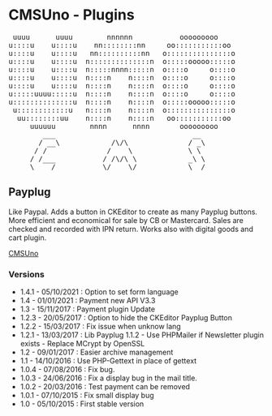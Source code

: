 CMSUno - Plugins
================

<pre>
 uuuu      uuuu        nnnnnn           ooooooooo
u::::u    u::::u    nn::::::::nn     oo:::::::::::oo
u::::u    u::::u   nn::::::::::nn   o:::::::::::::::o
u::::u    u::::u  n::::::::::::::n  o:::::ooooo:::::o
u::::u    u::::u  n:::::nnnn:::::n  o::::o     o::::o
u::::u    u::::u  n::::n    n::::n  o::::o     o::::o
u::::u    u::::u  n::::n    n::::n  o::::o     o::::o
u:::::uuuu:::::u  n::::n    n::::n  o::::o     o::::o
u::::::::::::::u  n::::n    n::::n  o:::::ooooo:::::o
 u::::::::::::u   n::::n    n::::n  o:::::::::::::::o
  uu::::::::uu    n::::n    n::::n   oo:::::::::::oo
     uuuuuu        nnnn      nnnn       ooooooooo
        ___                                __
       / __\            /\/\              / _\
      / /              /    \             \ \
     / /___           / /\/\ \            _\ \
     \____/           \/    \/            \__/
</pre>

## Payplug ##

Like Paypal. Adds a button in CKEditor to create  as many Payplug buttons.
More efficient and economical for sale by CB or Mastercard.
Sales are checked and recorded with IPN return.
Works also with digital goods and cart plugin.

[CMSUno](https://github.com/boiteasite/cmsuno)

### Versions ###

* 1.4.1 - 05/10/2021 : Option to set form language
* 1.4 - 01/01/2021 : Payment new API V3.3
* 1.3 - 15/11/2017 : Payment plugin Update
* 1.2.3 - 20/05/2017 : Option to hide the CKEditor Payplug Button
* 1.2.2 - 15/03/2017 : Fix issue when unknow lang
* 1.2.1 - 13/03/2017 : Lib Payplug 1.1.2 - Use PHPMailer if Newsletter plugin exists - Replace MCrypt by OpenSSL
* 1.2 - 09/01/2017 : Easier archive management
* 1.1 - 14/10/2016 : Use PHP-Gettext in place of gettext
* 1.0.4 - 07/08/2016 : Fix bug.
* 1.0.3 - 24/06/2016 : Fix a display bug in the mail title.
* 1.0.2 - 20/03/2016 : Test payment can be removed
* 1.0.1 - 07/10/2015 : Fix small display bug
* 1.0 - 05/10/2015 : First stable version

